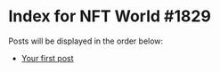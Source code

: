 # Index for NFT World #1829
Posts will be displayed in the order below:

- [Your first post](./001-first.md)

